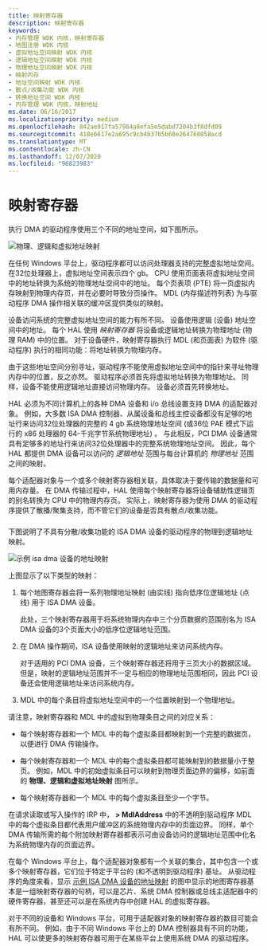 ```yaml
---
title: 映射寄存器
description: 映射寄存器
keywords:
- 内存管理 WDK 内核，映射寄存器
- 地图注册 WDK 内核
- 虚拟地址空间映射 WDK 内核
- 逻辑地址空间映射 WDK 内核
- 物理地址空间映射 WDK 内核
- 映射内存
- 地址空间映射 WDK 内核
- 散点/收集功能 WDK 内核
- 转换地址空间 WDK 内核
- 内存管理 WDK 内核，映射地址
ms.date: 06/16/2017
ms.localizationpriority: medium
ms.openlocfilehash: 842ae917fa57984a8efa5e5dabd7204b3f8dfd09
ms.sourcegitcommit: 418e6617e2a695c9cb4b37b5b60e264760858acd
ms.translationtype: MT
ms.contentlocale: zh-CN
ms.lasthandoff: 12/07/2020
ms.locfileid: "96823983"
---
```

# <a name="map-registers"></a>映射寄存器





执行 DMA 的驱动程序使用三个不同的地址空间，如下图所示。

![物理、逻辑和虚拟地址映射](images/3addrspc.png)

在任何 Windows 平台上，驱动程序都可以访问处理器支持的完整虚拟地址空间。 在32位处理器上，虚拟地址空间表示四个 gb。 CPU 使用页面表将虚拟地址空间中的地址转换为系统的物理地址空间中的地址。 每个页表项 (PTE) 将一页虚拟内存映射到物理内存页，并在必要时导致分页操作。 MDL (内存描述符列表) 为与驱动程序 DMA 操作相关联的缓冲区提供类似的映射。

设备访问系统的完整虚拟地址空间的能力有所不同。 设备使用逻辑 (设备) 地址空间中的地址。 每个 HAL 使用 *映射寄存器* 将设备或逻辑地址转换为物理地址 (物理 RAM) 中的位置。 对于设备硬件，映射寄存器执行 MDL (和页面表) 为软件 (驱动程序) 执行的相同功能：将地址转换为物理内存。

由于这些地址空间分别寻址，驱动程序不能使用虚拟地址空间中的指针来寻址物理内存中的位置，反之亦然。 驱动程序必须首先将虚拟地址转换为物理地址。 同样，设备不能使用逻辑地址直接访问物理内存。 设备必须首先转换地址。

HAL 必须为不同计算机上的各种 DMA 设备和 i/o 总线设置支持 DMA 的适配器对象。 例如，大多数 ISA DMA 控制器、从属设备和总线主控设备都没有足够的地址行来访问32位处理器的完整的 4 gb 系统物理地址空间 (或36位 PAE 模式下运行的 x86 处理器的 64-千兆字节系统物理地址) 。 与此相反，PCI DMA 设备通常具有足够多的地址行来访问32位处理器中的完整系统物理地址空间。 因此，每个 HAL 都提供 DMA 设备可以访问的 *逻辑地址* 范围与每台计算机的 *物理地址* 范围之间的映射。

每个适配器对象与一个或多个映射寄存器相关联，具体取决于要传输的数据量和可用内存量。 在 DMA 传输过程中，HAL 使用每个映射寄存器将设备辅助性逻辑页的别名转换为 CPU 中的物理内存页。 实际上，映射寄存器为使用 DMA 的驱动程序提供了散播/聚集支持，而不管它们的设备是否具有散点/收集功能。

### <a href="" id="address-mapping-for-a-sample-isa-dma-device"></a>

下图说明了不具有分散/收集功能的 ISA DMA 设备的驱动程序的物理到逻辑地址映射。

![示例 isa dma 设备的地址映射](images/3dmapreg.png)

上图显示了以下类型的映射：

1.  每个地图寄存器会将一系列物理地址映射 (由实线) 指向低序位逻辑地址 (点线) 用于 ISA DMA 设备。

    此处，三个映射寄存器用于将系统物理内存中三个分页数据的范围别名为 ISA DMA 设备的3个页面大小的低序位逻辑地址范围。

2.  在 DMA 操作期间，ISA 设备使用映射的逻辑地址来访问系统内存。

    对于适用的 PCI DMA 设备，三个映射寄存器还将用于三页大小的数据区域。 但是，映射的逻辑地址范围并不一定与相应的物理地址范围相同，因此 PCI 设备还会使用逻辑地址来访问系统内存。

3.  MDL 中的每个条目将虚拟地址空间中的一个位置映射到一个物理地址。

请注意，映射寄存器和 MDL 中的虚拟到物理条目之间的对应关系：

-   每个映射寄存器和一个 MDL 中的每个虚拟条目都映射到一个完整的数据页，以便进行 DMA 传输操作。

-   每个映射寄存器和一个 MDL 中的每个虚拟条目都可能映射到的数据量小于整页。 例如，MDL 中的初始虚拟条目可以映射到物理页面边界的偏移，如前面的 **物理、逻辑和虚拟地址映射** 图所示。

-   每个映射寄存器和一个 MDL 中的每个虚拟条目至少一个字节。

在请求读取或写入操作的 IRP 中， **&gt; MdlAddress** 中的不透明到驱动程序 MDL 中的每个虚拟条目都代表用户缓冲区的系统物理内存中的页面边界。 同样，单个 DMA 传输所需的每个附加映射寄存器都表示可由设备访问的逻辑地址范围中化名为系统物理内存的页面边界。

在每个 Windows 平台上，每个适配器对象都有一个关联的集合，其中包含一个或多个映射寄存器，它们位于特定于平台的 (和不透明到驱动程序) 基址。 从驱动程序的角度来看，显示 [示例 ISA DMA 设备的地址映射](#address-mapping-for-a-sample-isa-dma-device) 的图中显示的地图寄存器基本是一组映射寄存器的句柄，可以是芯片、系统 DMA 控制器或总线主适配器中的硬件寄存器，甚至还可以是在系统内存中创建 HAL 的虚拟寄存器。

对于不同的设备和 Windows 平台，可用于适配器对象的映射寄存器的数目可能会有所不同。 例如，由于不同 Windows 平台上的 DMA 控制器具有不同的功能，HAL 可以使更多的映射寄存器可用于在某些平台上使用系统 DMA 的驱动程序。

 

 




